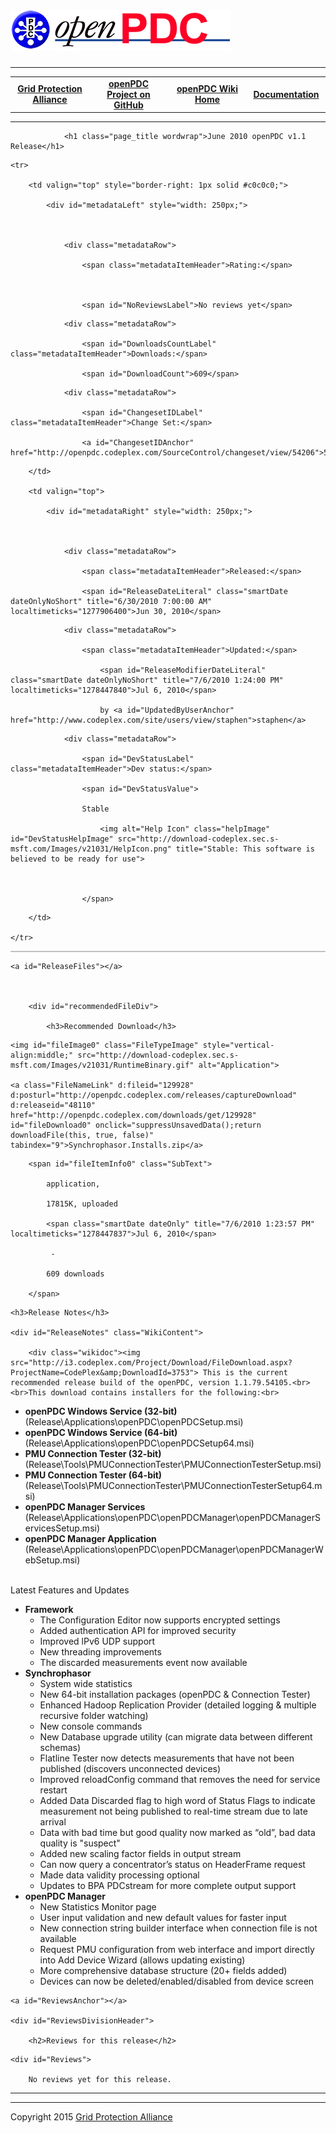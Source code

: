 

<html lang="en" xmlns="http://www.w3.org/1999/xhtml">

<head>

<meta charset="utf-8" />

<title>June 2010 openPDC v1.1 Release</title>



<!--HtmlToGmd.Head-->



<!--/HtmlToGmd.Head-->

</head>

<body>

<h1><a href="https://github.com/GridProtectionAlliance/openPDC/blob/master/Source/Documentation/wiki/openPDC_Home.md"><img src="https://github.com/GridProtectionAlliance/openPDC/blob/master/Source/Documentation/wiki/openPDC_Logo.png" alt="The Open Source Phasor Data Concentrator" /></a></h1>

<hr />

<!--HtmlToGmd.Body-->

<div id="NavigationMenu">

<table style="width: 100%; border-collapse: collapse; border: 0px solid gray;">

<tr>

<td style="width: 25%; text-align:center;"><b><a href="http://www.gridprotectionalliance.org">Grid Protection Alliance</a></b></td>

<td style="width: 25%; text-align:center;"><b><a href="https://github.com/GridProtectionAlliance/openPDC">openPDC Project on GitHub</a></b></td>

<td style="width: 25%; text-align:center;"><b><a href="https://github.com/GridProtectionAlliance/openPDC/blob/master/Documentation/wiki/openPDC_Home.md">openPDC Wiki Home</a></b></td>

<td style="width: 25%; text-align:center;"><b><a href="https://github.com/GridProtectionAlliance/openPDC/blob/master/Documentation/wiki/openPDC_Documentation_Home.md">Documentation</a></b></td>

</tr>

</table>

</div>

<hr />

<!--/HtmlToGmd.Body-->



<div class="WikiContent">

                <h1 class="page_title wordwrap">June 2010 openPDC v1.1 Release</h1>

                

<table id="ReleaseMetaDataBox" cellspacing="0" cellpadding="0" border="0" style="border: 1px solid #c0c0c0; margin-top: 10px;">

    <tr>

        <td valign="top" style="border-right: 1px solid #c0c0c0;">

            <div id="metadataLeft" style="width: 250px;">

            

                <div class="metadataRow">

                    <span class="metadataItemHeader">Rating:</span>

                

                    <span id="NoReviewsLabel">No reviews yet</span>

                    

</div>

                

                <div class="metadataRow">

                    <span id="DownloadsCountLabel" class="metadataItemHeader">Downloads:</span>

                    <span id="DownloadCount">609</span>

</div>

                

                <div class="metadataRow">

                    <span id="ChangesetIDLabel" class="metadataItemHeader">Change Set:</span>

                    <a id="ChangesetIDAnchor" href="http://openpdc.codeplex.com/SourceControl/changeset/view/54206">54206</a>

</div>

                

</div>

        </td>

        <td valign="top">

            <div id="metadataRight" style="width: 250px;">

                

                <div class="metadataRow">

                    <span class="metadataItemHeader">Released:</span>

                    <span id="ReleaseDateLiteral" class="smartDate dateOnlyNoShort" title="6/30/2010 7:00:00 AM" localtimeticks="1277906400">Jun 30, 2010</span>

</div>

                

                <div class="metadataRow">

                    <span class="metadataItemHeader">Updated:</span>

                        <span id="ReleaseModifierDateLiteral" class="smartDate dateOnlyNoShort" title="7/6/2010 1:24:00 PM" localtimeticks="1278447840">Jul 6, 2010</span>

                        by <a id="UpdatedByUserAnchor" href="http://www.codeplex.com/site/users/view/staphen">staphen</a>

</div>

                <div class="metadataRow">

                    <span id="DevStatusLabel" class="metadataItemHeader">Dev status:</span> 

                    <span id="DevStatusValue">

                    Stable

                        <img alt="Help Icon" class="helpImage" id="DevStatusHelpImage" src="http://download-codeplex.sec.s-msft.com/Images/v21031/HelpIcon.png" title="Stable: This software is believed to be ready for use">

                    

                    </span>

</div>

                

</div>

        </td>

    </tr>

</table>

<div class="ReleaseNotesDiv">

    <a id="ReleaseFiles"></a>

    

        <div id="recommendedFileDiv">

            <h3>Recommended Download</h3>

            



<div id="FileListItem0" class="FileListItemDiv">

    <img id="fileImage0" class="FileTypeImage" style="vertical-align:middle;" src="http://download-codeplex.sec.s-msft.com/Images/v21031/RuntimeBinary.gif" alt="Application">

    <a class="FileNameLink" d:fileid="129928" d:posturl="http://openpdc.codeplex.com/releases/captureDownload" d:releaseid="48110" href="http://openpdc.codeplex.com/downloads/get/129928" id="fileDownload0" onclick="suppressUnsavedData();return downloadFile(this, true, false)" tabindex="9">Synchrophasor.Installs.zip</a>

<div>

        <span id="fileItemInfo0" class="SubText">

            application,

            17815K, uploaded

            <span class="smartDate dateOnly" title="7/6/2010 1:23:57 PM" localtimeticks="1278447837">Jul 6, 2010</span>

             -

            609 downloads

        </span>

</div>

</div>

</div>

        

</div>

<div class="ReleaseNotesDiv">

    <h3>Release Notes</h3>

    <div id="ReleaseNotes" class="WikiContent">

        <div class="wikidoc"><img src="http://i3.codeplex.com/Project/Download/FileDownload.aspx?ProjectName=CodePlex&amp;DownloadId=3753"> This is the current recommended release build of the openPDC, version 1.1.79.54105.<br><br>This download contains installers for the following:<br>

<ul><li><b>openPDC Windows Service (32-bit)</b> (Release\Applications\openPDC\openPDCSetup.msi) </li>

<li><b>openPDC Windows Service (64-bit)</b> (Release\Applications\openPDC\openPDCSetup64.msi) </li>

<li><b>PMU Connection Tester (32-bit)</b> (Release\Tools\PMUConnectionTester\PMUConnectionTesterSetup.msi) </li>

<li><b>PMU Connection Tester (64-bit)</b> (Release\Tools\PMUConnectionTester\PMUConnectionTesterSetup64.msi) </li>

<li><b>openPDC Manager Services</b> (Release\Applications\openPDC\openPDCManager\openPDCManagerServicesSetup.msi) </li>

<li><b>openPDC Manager Application</b> (Release\Applications\openPDC\openPDCManager\openPDCManagerWebSetup.msi)</li></ul>

<br>Latest Features and Updates<br>

<ul><li><b>Framework</b>

<ul><li>The Configuration Editor now supports encrypted settings</li>

<li>Added authentication API for improved security</li>

<li>Improved lPv6 UDP support</li>

<li>New threading improvements</li>

<li>The discarded measurements event now available</li></ul></li>

<li><b>Synchrophasor</b>

<ul><li>System wide statistics</li>

<li>New 64-bit installation packages (openPDC &amp; Connection Tester)</li>

<li>Enhanced Hadoop Replication Provider (detailed logging &amp; multiple recursive folder watching)</li>

<li>New console commands</li>

<li>New Database upgrade utility (can migrate data between different schemas)</li>

<li>Flatline Tester now detects measurements that have not been published (discovers unconnected devices)</li>

<li>Improved reloadConfig command that removes the need for service restart</li>

<li>Added Data Discarded flag to high word of Status Flags to indicate measurement not being published to real-time stream due to late arrival</li>

<li>Data with bad time but good quality now marked as “old”, bad data quality is &quot;suspect&quot;</li>

<li>Added new scaling factor fields in output stream</li>

<li>Can now query a concentrator’s status on HeaderFrame request</li>

<li>Made data validity processing optional</li>

<li>Updates to BPA PDCstream for more complete output support</li></ul></li>

<li><b>openPDC Manager</b>

<ul><li>New Statistics Monitor page</li>

<li>User input validation and new default values for faster input</li>

<li>New connection string builder interface when connection file is not available</li>

<li>Request PMU configuration from web interface and import directly into Add Device Wizard (allows updating existing)</li>

<li>More comprehensive database structure (20+ fields added)</li>

<li>Devices can now be deleted/enabled/disabled from device screen</li></ul></li></ul></div><div class="ClearBoth"></div>

</div>

</div>

<div id="ReviewsPanel">

    <a id="ReviewsAnchor"></a>

    <div id="ReviewsDivisionHeader">

        <h2>Reviews for this release</h2>

</div>

    <div id="Reviews">

        No reviews yet for this release.

</div>

</div>

</div>

<div id="footer">

<hr />



</div>



<!--HtmlToGmd.Foot-->

<div id="copyright">

<hr />

Copyright 2015 <a href="http://www.gridprotectionoalliance.org">Grid Protection Alliance</a>

</div>

<!--/HtmlToGmd.Foot-->

</body>

</html>


